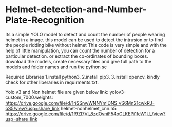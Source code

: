 # Helmet-detection-and-Number-Plate-Recognition
Its a simple YOLO model to detect and count the number of people wearing helmet in a image. this model can be used to detect the intrusion or to find the people ridding bike without helmet
This code is very simple and with the help of little manipulation, you can count the number of detection for a particular detection. or extract the co-ordinates of bounding boxes. download the models, create necessary files and give full path to the models and folder names and run the python sc

Required Libraries
1.install python3.
2.install pip3.
3.install opencv.
kindly check for other liberaries in requirments.txt.

Yolo v3 and Non helmet file are given below link:
yolov3-custom_7000.weights: https://drive.google.com/file/d/1riSSnwWNNYmlDNS_vS6Mn21cwkRJ-oS5/view?usp=share_link
helmet-nonhelmet_cnn.h5: https://drive.google.com/file/d/1f9Zl7Vl_8zdOvniF54oGLKEPi1feW1U_/view?usp=share_link
